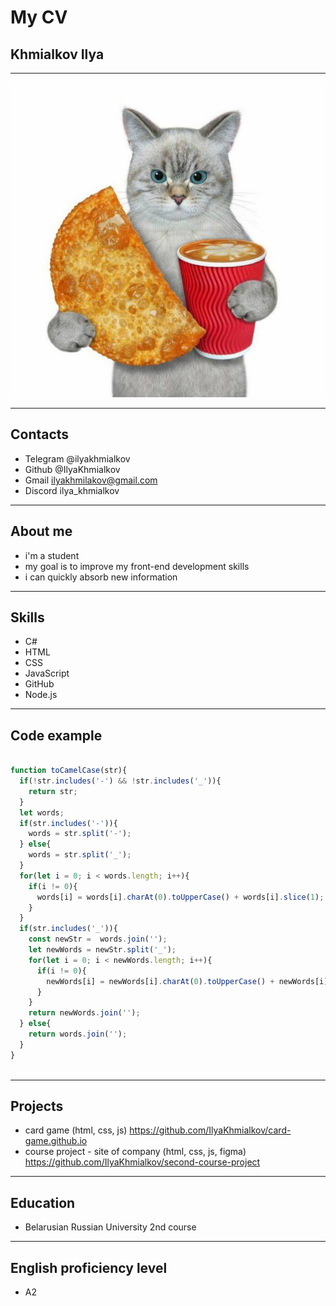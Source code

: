 # My CV 
 
## Khmialkov Ilya 
--- 
 
![My picture](assets/avatar.jpg)
 
--- 
 
## Contacts 
- Telegram  @ilyakhmialkov 
- Github    @IlyaKhmialkov 
- Gmail     ilyakhmilakov@gmail.com 
- Discord   ilya_khmialkov 
 
--- 
 
## About me 
- i'm a student 
- my goal is to improve my front-end development skills 
- i can quickly absorb new information 
 
--- 
 
## Skills 
- C# 
- HTML 
- CSS 
- JavaScript 
- GitHub 
- Node.js 
 
--- 
 
## Code example 

```javascript
 
function toCamelCase(str){ 
  if(!str.includes('-') && !str.includes('_')){ 
    return str; 
  } 
  let words; 
  if(str.includes('-')){ 
    words = str.split('-'); 
  } else{ 
    words = str.split('_'); 
  }   
  for(let i = 0; i < words.length; i++){ 
    if(i != 0){ 
      words[i] = words[i].charAt(0).toUpperCase() + words[i].slice(1); 
    } 
  } 
  if(str.includes('_')){ 
    const newStr =  words.join(''); 
    let newWords = newStr.split('_'); 
    for(let i = 0; i < newWords.length; i++){ 
      if(i != 0){ 
        newWords[i] = newWords[i].charAt(0).toUpperCase() + newWords[i].slice(1); 
      } 
    } 
    return newWords.join(''); 
  } else{ 
    return words.join(''); 
  } 
} 
  
```

--- 
 
## Projects 
- card game (html, css, js) https://github.com/IlyaKhmialkov/card-game.github.io 
- course project - site of company (html, css, js, figma) https://github.com/IlyaKhmialkov/second-course-project 
 
--- 
 
## Education 
- Belarusian Russian University 2nd course 
 
--- 
 
## English proficiency level 
- A2
